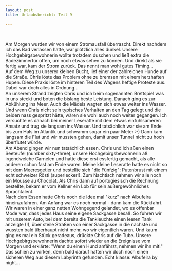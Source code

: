 ```yaml
---
layout: post
title: Urlaubsbericht: Teil 9

---
```


 

Am Morgen wurden wir von einem Stromausfall überrascht. Direkt nachdem ich das Bad verlassen hatte, war plötzlich alles dunkel. Unsere Hochgebirgsbewohnerin wollte trotzdem duschen und ließ extra die Badezimmertür offen, um noch etwas sehen zu können. Und direkt als sie fertig war, kam der Strom zurück. Das nennt man wohl gutes Timing...  
Auf dem Weg zu unserer kleinen Bucht, lief einer der zahlreichen Hunde auf die Straße. Chris löste das Problem ohne zu bremsen mit einem herzhaften Hupen. Diese Praxis löste im hinteren Teil des Wagens heftige Proteste aus. Dabei war doch alles in Ordnung...  
An unserem Strand zeigten Chris und ich beim sogenannten Brettspiel was in uns steckt und boten die bislang beste Leistung. Danach ging es zur Abkühlung ins Meer. Auch die Mädels wagten sich etwas weiter ins Wasser. Und wenn Chris nicht sein typisches Verhalten an den Tag gelegt und die beiden nass gespritzt hätte, wären sie wohl auch noch weiter gegangen. Ich versuchte es danach bei meiner Leseratte mit dem etwas einfühlsameren Ansatz und trug sie langsam ins Wasser. Und tatsächlich war sie am Ende bis zum Hals im Atlantik und schwamm sogar ein paar Meter :-) Dann kam langsam die Flut und wir mussten gehen, damit unser Tunnel nicht zu hoch überflutet würde.  
Am Abend gingen wir nun tatsächlich essen. Chris und ich aßen einen Seeteufel (number sixty-three), unsere Hochgebirgsbewohnerin aß irgendwelche Garnelen und hatte diese erst essfertig gemacht, als alle anderen schon fast am Ende waren. Meine kleine Leseratte hatte es nicht so mit dem Meeresgetier und bestellte sich "die Fünfzig": Putenbrust mit einem echt schweizer Rösti (superlecker!). Zum Nachtisch nahmen wir alle noch ein Mousse au Chocolat. Als Chris dann auf portugiesisch die Rechnung bestellte, bekam er vom Kellner ein Lob für sein außergewöhnliches Sprachtalent.  
Nach dem Essen hatte Chris noch die Idee mal "kurz" nach Albufeira hineinzufahren. Am Anfang war es noch normal - dann kam die Rückfahrt. Wir waren in einer ganz netten Wohngegend gelandet, wo es offenbar Mode war, dass jedes Haus seine eigene Sackgasse besaß. So fuhren wir mit unserem Auto, bei dem bereits die Tankleuchte einen leeren Tank anzeigte (!), über steile Straßen von einer Sackgasse in die nächste und wussten bald überhaupt nicht mehr, wo wir eigentlich waren. Und kaum ging es mal ein Stück geradeaus, drückte Chris auf die Tube. Unsere Hochgebirgsbewohnerin dachte sofort wieder an die Ereignisse vom Morgen und erklärte: "Wenn du einen Hund anfährst, nehmen wir ihn mit!" Das schien zu wirken, denn bald darauf hatten wir doch noch einen sicheren Weg aus diesem Labyrinth gefunden. Echt klasse: Albufeira by night...
